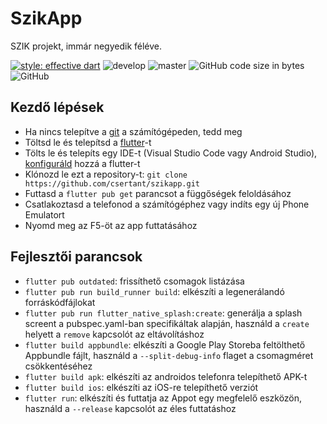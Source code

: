 # SzikApp

SZIK projekt, immár negyedik féléve.

[![style: effective dart](https://img.shields.io/badge/style-effective_dart-40c4ff.svg)](https://pub.dev/packages/effective_dart)
![develop](https://github.com/csertant/szikapp/workflows/test/badge.svg?branch=develop)
![master](https://github.com/csertant/szikapp/workflows/build%20&%20deploy/badge.svg?branch=master)
![GitHub code size in bytes](https://img.shields.io/github/languages/code-size/csertant/szikapp)
![GitHub](https://img.shields.io/github/license/csertant/szikapp)

## Kezdő lépések

- Ha nincs telepítve a [git](https://git-scm.com/downloads) a számítógépeden, tedd meg
- Töltsd le és telepítsd a [flutter](https://flutter.dev/docs/get-started/install/windows)-t
- Tölts le és telepíts egy IDE-t (Visual Studio Code vagy Android Studio), [konfiguráld](https://flutter.dev/docs/get-started/editor) hozzá a flutter-t
- Klónozd le ezt a repository-t: ```git clone https://github.com/csertant/szikapp.git```
- Futtasd a ```flutter pub get``` parancsot a függőségek feloldásához
- Csatlakoztasd a telefonod a számítógéphez vagy indíts egy új Phone Emulatort
- Nyomd meg az F5-öt az app futtatásához

## Fejlesztői parancsok

- ```flutter pub outdated```: frissíthető csomagok listázása
- ```flutter pub run build_runner build```: elkészíti a legenerálandó forráskódfájlokat
- ```flutter pub run flutter_native_splash:create```: generálja a splash screent a pubspec.yaml-ban specifikáltak alapján, használd a `create` helyett a `remove` kapcsolót az eltávolításhoz
- ```flutter build appbundle```: elkészíti a Google Play Storeba feltölthető Appbundle fájlt, használd a `--split-debug-info` flaget a csomagméret csökkentéséhez
- ```flutter build apk```: elkészíti az androidos telefonra telepíthető APK-t
- ```flutter build ios```: elkészíti az iOS-re telepíthető verziót
- ```flutter run```: elkészíti és futtatja az Appot egy megfelelő eszközön, használd a `--release` kapcsolót az éles futtatáshoz
